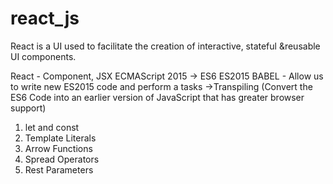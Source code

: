 # react_js
React is a UI used to facilitate the creation of interactive, stateful &reusable UI components.

React - Component, JSX
ECMAScript 2015 -> ES6 ES2015
BABEL - Allow us to write new ES2015 code and perform a tasks ->Transpiling (Convert the ES6 Code into an earlier version of JavaScript that has greater browser support)

1. let and const
2. Template Literals
3. Arrow Functions
4. Spread Operators
5. Rest Parameters
